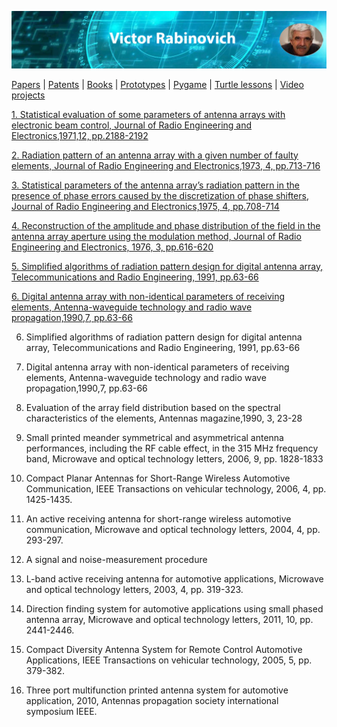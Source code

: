 

![Header Image](https://raw.githubusercontent.com/victenna/vrabinovich/main/Images/Header.png)

[Papers](papers.md) | [Patents](patents.md) | [Books](books.md) | [Prototypes](prototypes.md) | [Pygame](pygame.md) | [Turtle lessons](turtle_lessons.md) | [Video projects](video_projects.md)


[1. Statistical evaluation of some parameters of antenna arrays with electronic beam control, Journal of Radio Engineering and Electronics,1971,12, pp.2188-2192](https://github.com/victenna/My-web/blob/main/Papers/1_Statistical%20evaluation%20of%20some%20parameters....pdf)

[2. Radiation pattern of an antenna array with a given number of faulty elements, Journal of Radio Engineering and Electronics,1973, 4, pp.713-716](https://github.com/victenna/My-web/blob/main/Papers/2_Radiation%20pattern%20of%20array%20with%20a%20given%20number%20of%20faulty%20elements.pdf)

[3. Statistical parameters of the antenna array’s radiation pattern in the presence of phase errors caused by the discretization of phase shifters, Journal of Radio Engineering and Electronics,1975, 4, pp.708-714](https://github.com/victenna/My-web/blob/main/Papers/3_Statistical%20parameters%20of%20the%20antenna.pdf)

[4. Reconstruction of the amplitude and phase distribution of the field in the antenna array aperture using the modulation method, Journal of Radio Engineering and Electronics, 1976, 3, pp.616-620](https://github.com/victenna/My-web/blob/main/Papers/4_Reconstruction%20of%20the%20amplitude%20and%20phase%20distribution.pdf)

[5. Simplified algorithms of radiation pattern design for digital antenna array, Telecommunications and Radio Engineering, 1991, pp.63-66](https://github.com/victenna/vrabinovich/blob/main/Papers/5_Simplified%20algorithms%20of%20radiation%20pattern.pdf)

[6. Digital antenna array with non-identical parameters of receiving elements, Аntenna-waveguide technology and radio wave propagation,1990,7, pp.63-66](https://github.com/victenna/vrabinovich/blob/main/Papers/6_Digital%20antenna%20array.pdf)

 

6. Simplified algorithms of radiation pattern design for digital antenna array, Telecommunications and Radio Engineering, 1991, pp.63-66

7. Digital antenna array with non-identical parameters of receiving elements, Аntenna-waveguide technology and radio wave propagation,1990,7, pp.63-66

8. Evaluation of the array field distribution based on the spectral characteristics of the elements, Antennas magazine,1990, 3, 23-28

9. Small printed meander symmetrical and asymmetrical antenna performances, including the RF cable effect, in the 315 MHz frequency band, Microwave and optical technology letters, 2006, 9, pp. 1828-1833

10. Compact Planar Antennas for Short-Range Wireless Automotive Communication, IEEE Transactions on vehicular technology, 2006, 4, pp. 1425-1435.

11. An active receiving antenna for short-range wireless automotive communication, Microwave and optical technology letters, 2004, 4, pp. 293-297.

12. A signal and noise-measurement procedure

13. L-band active receiving antenna for automotive applications, Microwave and optical technology letters, 2003, 4, pp. 319-323.

14. Direction finding system for automotive applications using small phased antenna array, Microwave and optical technology letters, 2011, 10, pp. 2441-2446.

15. Compact Diversity Antenna System for Remote Control Automotive Applications, IEEE Transactions on vehicular technology, 2005, 5, pp. 379-382.

16. Three port multifunction printed antenna system for automotive application, 2010, Antennas propagation society international symposium IEEE.
